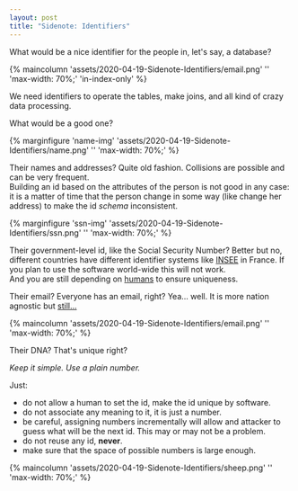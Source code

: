 ```yaml
---
layout: post
title: "Sidenote: Identifiers"
---
```


What would be a nice identifier for the people in, let's say, a database?

{% maincolumn 'assets/2020-04-19-Sidenote-Identifiers/email.png'
'' 'max-width: 70%;' 'in-index-only' %}

<!--more-->

We need identifiers to operate the tables, make joins, and all kind
of crazy data processing.

What would be a good one?

{% marginfigure 'name-img' 'assets/2020-04-19-Sidenote-Identifiers/name.png'
'' 'max-width: 70%;' %}

Their names and addresses? Quite old fashion. Collisions are possible
and can be very frequent. <br />
Building an id based on the attributes of the person is not good
in any case: it is a matter of time that the person change
in some way (like change her address) to make the id *schema* inconsistent.

{% marginfigure 'ssn-img' 'assets/2020-04-19-Sidenote-Identifiers/ssn.png'
'' 'max-width: 70%;' %}

Their government-level id, like the Social Security Number? Better but no,
different countries have different
identifier systems like [INSEE](https://en.wikipedia.org/wiki/INSEE_code)
in France. If you plan to use the software world-wide this
will not work. <br />
And you are still depending on
[humans](https://www.ssa.gov/history/ssn/misused.html) to ensure uniqueness.

Their email? Everyone has an email, right? Yea... well. It is more
nation agnostic but [still...](https://gist.github.com/adamloving/4401361)

{% maincolumn 'assets/2020-04-19-Sidenote-Identifiers/email.png'
'' 'max-width: 70%;' %}

Their DNA? That's unique right?

*Keep it simple. Use a plain number.*

Just:

 - do not allow a human to set the id, make the id unique by software.
 - do not associate any meaning to it, it is just a number.
 - be careful, assigning numbers incrementally will allow and attacker
to guess what will be the next id. This may or may not be a problem.
 - do not reuse any id, **never**.
 - make sure that the space of possible numbers is large enough.

{% maincolumn 'assets/2020-04-19-Sidenote-Identifiers/sheep.png'
'' 'max-width: 70%;' %}
